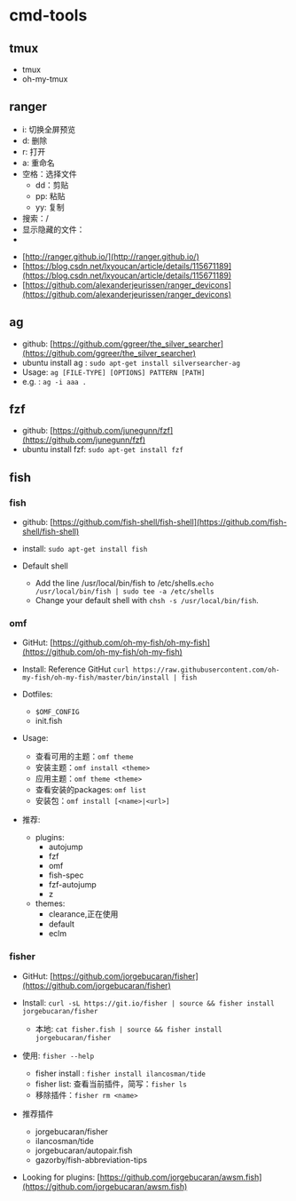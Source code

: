 # cmd-tools

## tmux

* tmux
* oh-my-tmux

## ranger

* i: 切换全屏预览
* d: 删除
* r: 打开
* a: 重命名
* 空格：选择文件
    - dd：剪贴
    - pp: 粘贴
    - yy: 复制
* 搜索：/
* 显示隐藏的文件：<C-h>
* 



- [http://ranger.github.io/](http://ranger.github.io/)
- [https://blog.csdn.net/lxyoucan/article/details/115671189](https://blog.csdn.net/lxyoucan/article/details/115671189) 
- [https://github.com/alexanderjeurissen/ranger_devicons](https://github.com/alexanderjeurissen/ranger_devicons) 


## ag

* github: [https://github.com/ggreer/the_silver_searcher](https://github.com/ggreer/the_silver_searcher) 
* ubuntu install ag : `sudo apt-get install silversearcher-ag`
* Usage: `ag [FILE-TYPE] [OPTIONS] PATTERN [PATH]`
* e.g. : `ag -i aaa .`


## fzf

* github: [https://github.com/junegunn/fzf](https://github.com/junegunn/fzf)
* ubuntu install fzf: `sudo apt-get install fzf`




## fish

### fish

* github: [https://github.com/fish-shell/fish-shell](https://github.com/fish-shell/fish-shell)
* install: `sudo apt-get install fish`
* Default shell

    * Add the line /usr/local/bin/fish to /etc/shells.`echo /usr/local/bin/fish | sudo tee -a /etc/shells`
    * Change your default shell with `chsh -s /usr/local/bin/fish`.




### omf


* GitHut: [https://github.com/oh-my-fish/oh-my-fish](https://github.com/oh-my-fish/oh-my-fish)
* Install: Reference GitHut `curl https://raw.githubusercontent.com/oh-my-fish/oh-my-fish/master/bin/install | fish`
* Dotfiles: 
  * `$OMF_CONFIG`
  * init.fish
  
* Usage:
    * 查看可用的主题：`omf theme`
    * 安装主题：`omf install <theme>`
    * 应用主题：`omf theme <theme>`
    * 查看安装的packages: `omf list`
    * 安装包：`omf install [<name>|<url>]`


* 推荐:
    * plugins:
        * autojump
        * fzf
        * omf
        * fish-spec
        * fzf-autojump
        * z
    * themes:
        * clearance,正在使用
        * default
        * eclm
    


### fisher

* GitHut: [https://github.com/jorgebucaran/fisher](https://github.com/jorgebucaran/fisher)
* Install: `curl -sL https://git.io/fisher | source && fisher install jorgebucaran/fisher`

    * 本地: `cat fisher.fish | source && fisher install jorgebucaran/fisher`

* 使用: `fisher --help`

    * fisher install : `fisher install ilancosman/tide`
    * fisher list: 查看当前插件，简写：`fisher ls`
    * 移除插件：`fisher rm <name>`

* 推荐插件

    * jorgebucaran/fisher
    * ilancosman/tide
    * jorgebucaran/autopair.fish
    * gazorby/fish-abbreviation-tips

* Looking for plugins: [https://github.com/jorgebucaran/awsm.fish](https://github.com/jorgebucaran/awsm.fish) 
































































